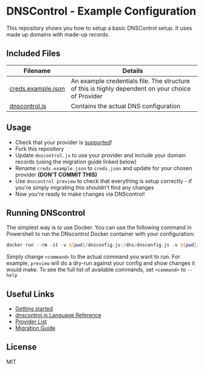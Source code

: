 # DNSControl - Example Configuration

This repository shows you how to setup a basic DNSControl setup.  It uses made up domains with made-up records.

## Included Files

| Filename | Details |
| --- | --- |
|[creds.example.json](creds.example.json)| An example credentials file. The structure of this is highly dependent on your choice of Provider |
|[dnscontrol.js](dnscontrol.js)| Contains the actual DNS configuration |

## Usage

* Check that your provider is [supported](https://stackexchange.github.io/dnscontrol/provider-list)!
* Fork this repository
* Update `dnscontrol.js` to use your provider and include your domain records (using the migration guide linked below)
* Rename `creds.example.json` to `creds.json` and update for your chosen provider **(DON'T COMMIT THIS)**
* Use `dnscontrol preview` to check that everything is setup correctly - if you're simply migrating this shouldn't find any changes
* Now you're ready to make changes via DNScontrol!

## Running DNScontrol

The simplest way is to use Docker.  You can use the following command in Powershell to run the DNscontrol Docker container with your configuration:

```powershell
docker run --rm -it -v ${pwd}/dnsconfig.js:/dns/dnsconfig.js -v ${pwd}/creds.json:/dns/creds.json stackexchange/dnscontrol dnscontrol <command>
```

Simply change `<command>` to the actual command you want to run.  For example, `preview` will do a dry-run against your config and show changes it would make.  To see the full list of available commands, set `<command>` to `--help`

## Useful Links

* [Getting started](https://stackexchange.github.io/dnscontrol/getting-started)
* [dnscontrol.js Language Reference](https://stackexchange.github.io/dnscontrol/js)
* [Provider List](https://stackexchange.github.io/dnscontrol/provider-list)
* [Migration Guide](https://stackexchange.github.io/dnscontrol/migrating)

## License

MIT